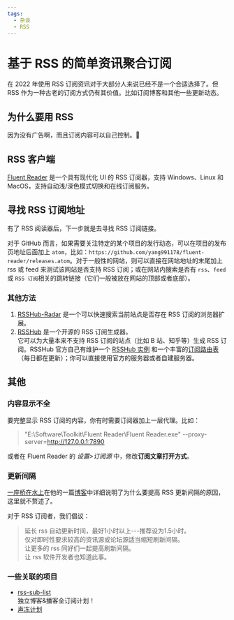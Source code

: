 ```yaml
---
tags:
  - 杂谈
  - RSS
---
```


# 基于 RSS 的简单资讯聚合订阅

在 2022 年使用 RSS 订阅资讯对于大部分人来说已经不是一个合适选择了。但 RSS 作为一种古老的订阅方式仍有其价值。比如订阅博客和其他一些更新动态。

## 为什么要用 RSS

因为没有广告啊，而且订阅内容可以自己控制。🤣

## RSS 客户端

[Fluent Reader](https://github.com/yang991178/fluent-reader) 是一个具有现代化 UI 的 RSS 订阅器，支持 Windows、Linux 和 MacOS，支持自动浅/深色模式切换和在线订阅服务。

## 寻找 RSS 订阅地址

有了 RSS 阅读器后，下一步就是去寻找 RSS 订阅链接。

对于 GitHub 而言，如果需要关注特定的某个项目的发行动态，可以在项目的发布页地址后面加上 `atom`，比如：`https://github.com/yang991178/fluent-reader/releases.atom`。对于一般性的网站，则可以直接在网站地址的末尾加上 rss 或 feed 来测试该网站是否支持 RSS 订阅；或在网站内搜索是否有 `rss`、`feed` 或 `RSS 订阅`相关的跳转链接（它们一般被放在网站的顶部或者底部）。

### 其他方法

1. [RSSHub-Radar](https://github.com/DIYgod/RSSHub-Radar) 是一个可以快速搜索当前站点是否存在 RSS 订阅的浏览器扩展。
2. [RSSHub](https://docs.rsshub.app/) 是一个开源的 RSS 订阅生成器。  
    它可以为大量本来不支持 RSS 订阅的站点（比如 B 站、知乎等）生成 RSS 订阅。RSSHub 官方自己有维护一个 [RSSHub 实例](https://rsshub.app/) 和一个丰富的[订阅路由表](https://docs.rsshub.app/social-media.html)（每日都在更新）；你可以直接使用官方的服务器或者自建服务器。

## 其他

### 内容显示不全

要完整显示 RSS 订阅的内容，你有时需要订阅器加上一层代理。比如：

>"E:\Software\Toolkit\Fluent Reader\Fluent Reader.exe" --proxy-server=http://127.0.0.1:7890

或者在 Fluent Reader 的 *设置>订阅源* 中，修改**订阅文章打开方式**。

### 更新间隔

[一座桥在水上](https://github.com/yzqzss)在他的一篇[博客](https://blog.othing.xyz/archives/rss-refresh.html)中详细说明了为什么要提高 RSS 更新间隔的原因，这里就不赘述了。

对于 RSS 订阅者，我们倡议：

>延长 rss 自动更新时间，最好1小时以上---推荐设为1.5小时。  
>仅对即时性要求较高的资讯源或论坛源适当缩短刷新间隔。  
>让更多的 rss 同好们一起提高刷新间隔。  
>让 rss 软件开发者也知道此事。

### 一些关联的项目

- [rss-sub-list](https://github.com/saveweb/rss-list)  
    独立博客&播客全订阅计划！
- [声冻计划](https://blog.othing.xyz/archives/freeze_wave_project_start.html)